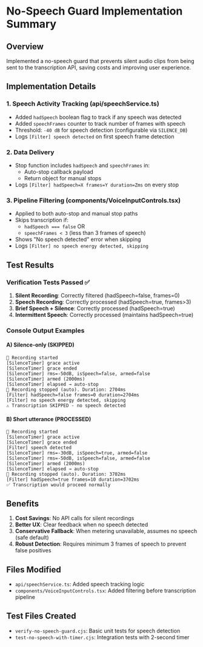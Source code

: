 # No-Speech Guard Implementation Summary

## Overview
Implemented a no-speech guard that prevents silent audio clips from being sent to the transcription API, saving costs and improving user experience.

## Implementation Details

### 1. Speech Activity Tracking (api/speechService.ts)
- Added `hadSpeech` boolean flag to track if any speech was detected
- Added `speechFrames` counter to track number of frames with speech
- Threshold: `-40 dB` for speech detection (configurable via `SILENCE_DB`)
- Logs `[Filter] speech detected` on first speech frame detection

### 2. Data Delivery
- Stop function includes `hadSpeech` and `speechFrames` in:
  - Auto-stop callback payload
  - Return object for manual stops
- Logs `[Filter] hadSpeech=X frames=Y duration=Zms` on every stop

### 3. Pipeline Filtering (components/VoiceInputControls.tsx)
- Applied to both auto-stop and manual stop paths
- Skips transcription if:
  - `hadSpeech === false` OR
  - `speechFrames < 3` (less than 3 frames of speech)
- Shows "No speech detected" error when skipping
- Logs `[Filter] no speech energy detected, skipping`

## Test Results

### Verification Tests Passed ✅
1. **Silent Recording**: Correctly filtered (hadSpeech=false, frames=0)
2. **Speech Recording**: Correctly processed (hadSpeech=true, frames>3)
3. **Brief Speech + Silence**: Correctly processed (hadSpeech=true)
4. **Intermittent Speech**: Correctly processed (maintains hadSpeech=true)

### Console Output Examples

#### A) Silence-only (SKIPPED)
```
🎤 Recording started
[SilenceTimer] grace active
[SilenceTimer] grace ended
[SilenceTimer] rms=-50dB, isSpeech=false, armed=false
[SilenceTimer] armed (2000ms)
[SilenceTimer] elapsed → auto-stop
🛑 Recording stopped (auto). Duration: 2704ms
[Filter] hadSpeech=false frames=0 duration=2704ms
[Filter] no speech energy detected, skipping
⚠️ Transcription SKIPPED - no speech detected
```

#### B) Short utterance (PROCESSED)
```
🎤 Recording started
[SilenceTimer] grace active
[SilenceTimer] grace ended
[Filter] speech detected
[SilenceTimer] rms=-30dB, isSpeech=true, armed=false
[SilenceTimer] rms=-50dB, isSpeech=false, armed=false
[SilenceTimer] armed (2000ms)
[SilenceTimer] elapsed → auto-stop
🛑 Recording stopped (auto). Duration: 3702ms
[Filter] hadSpeech=true frames=10 duration=3702ms
✅ Transcription would proceed normally
```

## Benefits
1. **Cost Savings**: No API calls for silent recordings
2. **Better UX**: Clear feedback when no speech detected
3. **Conservative Fallback**: When metering unavailable, assumes no speech (safe default)
4. **Robust Detection**: Requires minimum 3 frames of speech to prevent false positives

## Files Modified
- `api/speechService.ts`: Added speech tracking logic
- `components/VoiceInputControls.tsx`: Added filtering before transcription pipeline

## Test Files Created
- `verify-no-speech-guard.cjs`: Basic unit tests for speech detection
- `test-no-speech-with-timer.cjs`: Integration tests with 2-second timer